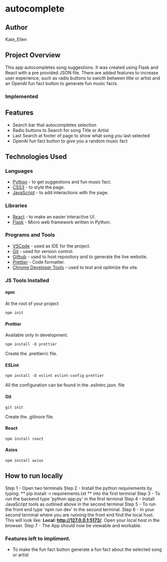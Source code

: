# autocomplete


## Author 
Kate_Ellen

## Project Overview 
This app autocompletes song suggestions. It was created using Flask and React with a pre provided JSON file. 
There are added features to increase user experience, such as radio buttons to swicth between title or artist and an OpenAI fun fact button to generate fun music facts. 

### Implemented

## Features 
- Search bar that autocompletes selection
- Radio buttons to Search for song Title or Artist
- Last Search at footer of page to show what song you last selected
- OpenAI fun fact button to give you a random music fact

## Technologies Used

### Languages

- [Python](https://www.w3schools.com/python/) - to get suggestions and fun music fact.
- [CSS3](https://www.w3schools.com/css/) - to style the page.
- [JavaScript](https://www.javascript.com/) - to add interactions with the page.

### Libraries

- [React](https://reactjs.org/) - to make an easier interactive UI.
- [Flask](https://flask.palletsprojects.com/en/3.0.x/) - Micro web framework written in Python.

### Programs and Tools

- [VSCode](https://code.visualstudio.com/) - used as IDE for the project.
- [Git](https://git-scm.com/) - used for version control.
- [Github](https://github.com/) - used to host repository and to generate the live website.
- [Prettier](https://prettier.io/) - Code formatter.
- [Chrome Developer Tools](https://developers.google.com/web/tools/chrome-devtools) - used to test and optimize the site.

### JS Tools Installed

#### **npm**

At the root of your project

```
npm init
```

#### **Prettier**

Available only in development.

```
npm install -D prettier
```

Create the .prettierrc file.

#### **ESLint**

```
npm install -D eslint eslint-config-prettier
```

All the configuration can be found in the .eslintrc.json. file

#### **Git**

```
git init
```

Create the .gitinore file.

#### **React**

```
npm install react
```

#### **Axios**

```
npm install axios
```

## How to run locally
Step 1 - Open two terminals
Step 2 - Install the python requirements by typing: ** pip install -r requirements.txt ** into the first terminal
Step 3 - To run the backend type 'python app.py' in the first terminal
Step 4 - Install JavaScript tools as outlined above in the second terminal
Step 5 - To run the front end type 'npm run dev' in the second terminal. 
Step 6 - In your second terminal where you are running the front end find the local host. This will look like: **Local:   http://127.0.0.1:5173/**. Open your local host in the browser. 
Step 7 - The App should now be viewable and workable. 


### Features left to impliment. 
- To make the fun fact button generate a fun fact about the selected song or artist